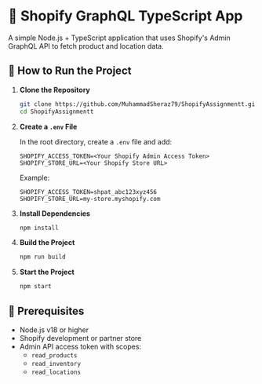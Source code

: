 # 🛒 Shopify GraphQL TypeScript App

A simple Node.js + TypeScript application that uses Shopify's Admin GraphQL API to fetch product and location data.

## 🚀 How to Run the Project

1. **Clone the Repository**

   ```bash
   git clone https://github.com/MuhammadSheraz79/ShopifyAssignmentt.git
   cd ShopifyAssignmentt
   ```

2. **Create a `.env` File**

   In the root directory, create a `.env` file and add:

   ```env
   SHOPIFY_ACCESS_TOKEN=<Your Shopify Admin Access Token>
   SHOPIFY_STORE_URL=<Your Shopify Store URL>
   ```

   Example:

   ```env
   SHOPIFY_ACCESS_TOKEN=shpat_abc123xyz456
   SHOPIFY_STORE_URL=my-store.myshopify.com
   ```

3. **Install Dependencies**

   ```bash
   npm install
   ```

4. **Build the Project**

   ```bash
   npm run build
   ```

5. **Start the Project**

   ```bash
   npm start
   ```
## 🔑 Prerequisites

- Node.js v18 or higher
- Shopify development or partner store
- Admin API access token with scopes:
  - `read_products`
  - `read_inventory`
  - `read_locations`
